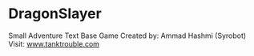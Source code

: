 # DragonSlayer
Small Adventure Text Base Game
Created by: Ammad Hashmi (Syrobot)
Visit: www.tanktrouble.com
